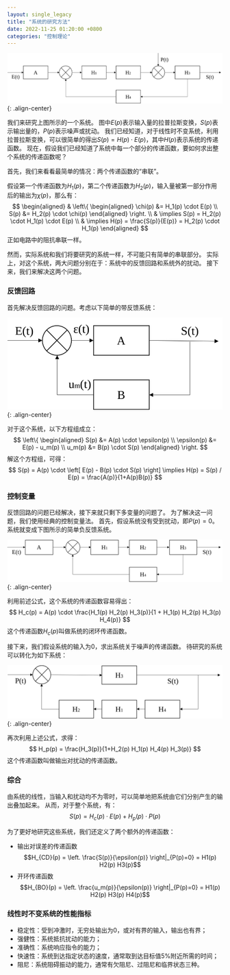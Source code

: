 ```yaml
---
layout: single_legacy
title: "系统的研究方法"
date: 2022-11-25 01:20:00 +0800
categories: "控制理论"
--- 
```


![](/assets/system/block-diagram-complete.svg)
{: .align-center}

我们来研究上图所示的一个系统。
图中$E(p)$表示输入量的拉普拉斯变换，$S(p)$表示输出量的，$P(p)$表示噪声或扰动。
我们已经知道，对于线性时不变系统，利用拉普拉斯变换，可以很简单的得出$S(p) = H(p) \cdot E(p)$，其中$H(p)$表示系统的传递函数。
现在，假设我们已经知道了系统中每一个部分的传递函数，要如何求出整个系统的传递函数呢？

首先，我们来看看最简单的情况：两个传递函数的“串联”。

假设第一个传递函数为$H_1(p)$，第二个传递函数为$H_2(p)$，输入量被第一部分作用后的输出为$\chi(p)$，那么有：
$$
\begin{aligned}
& \left\{
\begin{aligned}
\chi(p) &= H_1(p) \cdot E(p) \\
S(p) &= H_2(p) \cdot \chi(p) 
\end{aligned}
\right. \\
& \implies S(p) = H_2(p) \cdot H_1(p) \cdot E(p) \\
& \implies H(p) = \frac{S(p)}{E(p)} = H_2(p) \cdot H_1(p)
\end{aligned}
$$
正如电路中的阻抗串联一样。

然而，实际系统和我们将要研究的系统一样，不可能只有简单的串联部分。
实际上，对这个系统，两大问题分别在于：系统中的反馈回路和系统外的扰动。
接下来，我们来解决这两个问题。

### 反馈回路
首先解决反馈回路的问题。考虑以下简单的带反馈系统：

![](/assets/system/block-diagram-pursuit-simple.svg)
{: .align-center}

对于这个系统，以下方程组成立：
$$
\left\{
\begin{aligned}
S(p) &= A(p) \cdot \epsilon(p) \\
\epsilon(p) &= E(p) - u_m(p) \\
u_m(p) &= B(p) \cdot S(p)
\end{aligned}
\right.
$$
解这个方程组，可得：
$$
S(p) = A(p) \cdot \left[ E(p) - B(p) \cdot S(p) \right]
\implies H(p) = S(p) / E(p) = \frac{A(p)}{1+A(p)B(p)} 
$$

### 控制变量

反馈回路的问题已经解决，接下来就只剩下多变量的问题了。
为了解决这一问题，我们使用经典的控制变量法。
首先，假设系统没有受到扰动，即$P(p) = 0$。
系统就变成下图所示的简单负反馈系统。

![](/assets/system/block-diagram-pursuit-complete.svg)
{: .align-center}

利用前述公式，这个系统的传递函数容易得出：
$$
H_c(p) = A(p) \cdot \frac{H_1(p) H_2(p) H_3(p)}{1 + H_1(p) H_2(p) H_3(p) H_4(p)}
$$
这个传递函数$H_c(p)$叫做系统的闭环传递函数。

接下来，我们假设系统的输入为0，求出系统关于噪声的传递函数。
待研究的系统可以转化为如下系统：

![](/assets/system/block-diagram-regulation.svg)
{: .align-center}

再次利用上述公式，求得：
$$
H_p(p) = \frac{H_3(p)}{1+H_2(p) H_1(p) H_4(p) H_3(p)}
$$
这个传递函数叫做输出对扰动的传递函数。

### 综合

由系统的线性，当输入和扰动均不为零时，可以简单地把系统由它们分别产生的输出叠加起来。
从而，对于整个系统，有：
$$
S(p) = H_c(p) \cdot E(p) + H_p(p) \cdot P(p)
$$

为了更好地研究这些系统，我们还定义了两个额外的传递函数：
- 输出对误差的传递函数
$$H_{CD}(p) = \left. \frac{S(p)}{\epsilon(p)} \right|_{P(p)=0} = H1(p) H2(p) H3(p)$$
- 开环传递函数
$$H_{BO}(p) = \left. \frac{u_m(p)}{\epsilon(p)} \right|_{P(p)=0} = H1(p) H2(p) H3(p) H4(p)$$

### 线性时不变系统的性能指标

- 稳定性：受到冲激时，无穷处输出为0，或对有界的输入，输出也有界；
- 强健性：系统抵抗扰动的能力；
- 准确性：系统响应指令的能力；
- 快速性：系统到达指定状态的速度，通常取到达目标值5%附近所需的时间；
- 阻尼：系统阻碍振动的能力，通常有欠阻尼、过阻尼和临界状态三种。
